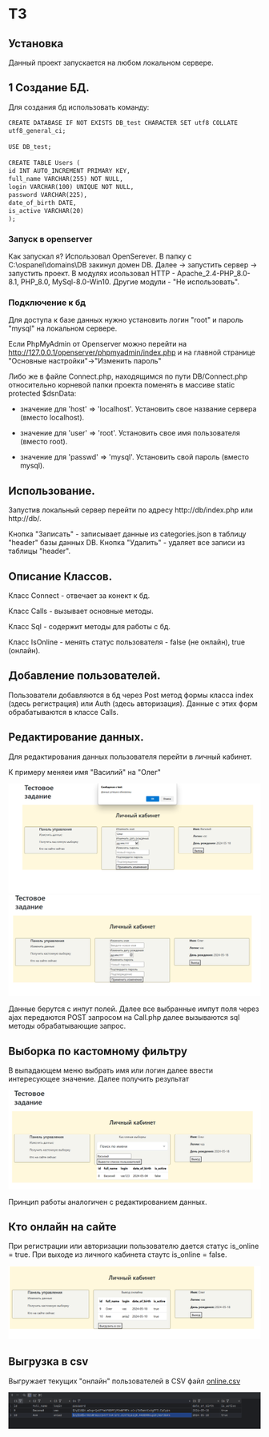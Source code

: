 # ТЗ

## Установка

Данный проект запускается на любом локальном сервере.

## 1 Создание БД.

Для создания бд использовать команду:

    CREATE DATABASE IF NOT EXISTS DB_test CHARACTER SET utf8 COLLATE utf8_general_ci;

    USE DB_test;
    
    CREATE TABLE Users (
    id INT AUTO_INCREMENT PRIMARY KEY,
    full_name VARCHAR(255) NOT NULL,
    login VARCHAR(100) UNIQUE NOT NULL,
    password VARCHAR(225),
    date_of_birth DATE,
    is_active VARCHAR(20)
    );

### Запуск в openserver

Как запускал я? Использовал OpenSerever. В папку с C:\ospanel\domains\DB закинул домен DB.
Далее -> запустить сервер -> запустить проект.
В модулях исользовал HTTP - Apache_2.4-PHP_8.0-8.1, PHP_8.0, MySql-8.0-Win10.
Другие модули - "Не использовать".

### Подключение к бд

Для доступа к базе данных нужно установить логин "root" и пароль "mysql" на локальном сервере.

Если PhpMyAdmin от Openserver можно перейти на http://127.0.0.1/openserver/phpmyadmin/index.php и на главной странице
"Основные настройки"->"Изменить пароль"

Либо же в файле Connect.php, находящимся по пути DB/Connect.php относительно
корневой папки проекта поменять в массиве static protected $dsnData:

- значение для 'host' => 'localhost'. Установить свое название сервера (вместо localhost).

- значение для 'user' => 'root'. Установить свое имя пользователя (вместо root).

- значение для 'passwd' => 'mysql'. Установить свой пароль (вместо mysql).

## Использование.

Запустив локальный сервер перейти по адресу http://db/index.php или  http://db/.

Кнопка "Записать" - записывает данные из categories.json в таблицу "header" базы данных DB.
Кнопка "Удалить" - удаляет все записи из таблицы "header".

## Описание Классов.

Класс Connect - отвечает за конект к бд.

Класс Calls - вызывает основные методы.

Класс Sql - содержит методы для работы с бд.

Класс IsOnline - менять статус пользователя - false (не онлайн), true (онлайн).

## Добавление пользователей.

Пользователи добавляются в бд через Post метод формы класса index (здесь регистрация) или
Auth (здесь авторизация). Данные с этих форм обрабатываются в классе Calls.

## Редактирование данных.

Для редактирования данных пользователя перейти в личный кабинет.

К примеру меняеи имя "Василий" на "Олег"

![img.png](Assets/Img/img.png)
![img_1.png](Assets/Img/img_1.png)

Данные берутся с инпут полей. Далее все выбранные импут поля через ajax передаются POST запросом на
Call.php далее вызываются sql методы обрабатывающие запрос.

## Выборка по кастомному фильтру

В выпадающем меню выбрать имя или логин далее ввести интересующее значение. Далее получить результат

![img_2.png](Assets/Img/img_2.png)

Принцип работы аналогичен с редактированием данных.

## Кто онлайн на сайте

При регистрации или авторизации пользователю дается статус is_online = true.
При выходе из личного кабинета стаутс is_online = false.

![img_3.png](Assets/Img/img_3.png)

## Выгрузка в csv

Выгружает текущих "онлайн" пользователей в CSV файл [online.csv](DB/online.csv)

![img_4.png](Assets/Img/img_4.png)
